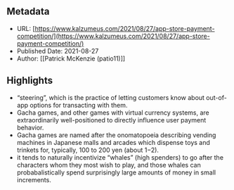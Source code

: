 ## Metadata
* URL: [https://www.kalzumeus.com/2021/08/27/app-store-payment-competition/](https://www.kalzumeus.com/2021/08/27/app-store-payment-competition/)
* Published Date: 2021-08-27
* Author: [[Patrick McKenzie (patio11)]]

## Highlights
* “steering”, which is the practice of letting customers know about out-of-app options for transacting with them.
* Gacha games, and other games with virtual currency systems, are extraordinarily well-positioned to directly influence user payment behavior.
* Gacha games are named after the onomatopoeia describing vending machines in Japanese malls and arcades which dispense toys and trinkets for, typically, 100 to 200 yen (about $1-$2).
* it tends to naturally incentivize “whales” (high spenders) to go after the characters whom they most wish to play, and those whales can probabalistically spend surprisingly large amounts of money in small increments.